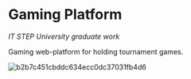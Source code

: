 # Gaming Platform

*IT STEP University graduate work*

Gaming web-platform for holding tournament games.

![b2b7c451cbddc634ecc0dc37031fb4d6](https://user-images.githubusercontent.com/57462326/176676531-dbf6bcf0-0866-4351-a934-93ffd4e82e5e.jpg)
